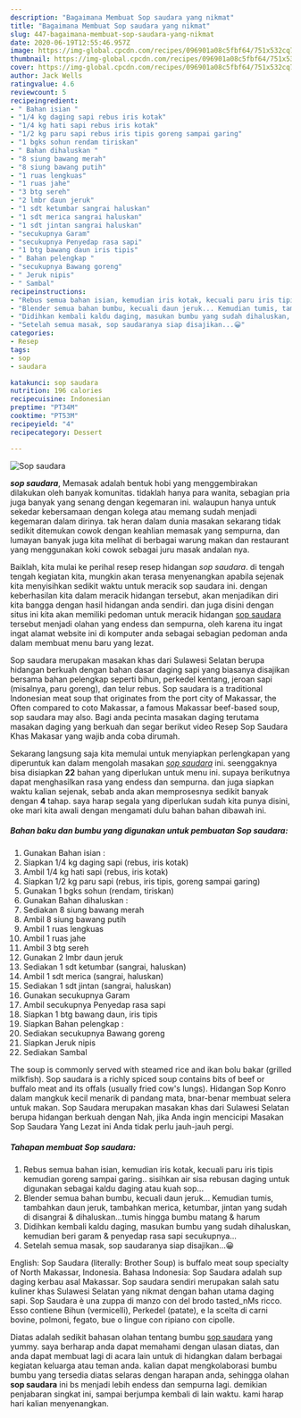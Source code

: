 ```yaml
---
description: "Bagaimana Membuat Sop saudara yang nikmat"
title: "Bagaimana Membuat Sop saudara yang nikmat"
slug: 447-bagaimana-membuat-sop-saudara-yang-nikmat
date: 2020-06-19T12:55:46.957Z
image: https://img-global.cpcdn.com/recipes/096901a08c5fbf64/751x532cq70/sop-saudara-foto-resep-utama.jpg
thumbnail: https://img-global.cpcdn.com/recipes/096901a08c5fbf64/751x532cq70/sop-saudara-foto-resep-utama.jpg
cover: https://img-global.cpcdn.com/recipes/096901a08c5fbf64/751x532cq70/sop-saudara-foto-resep-utama.jpg
author: Jack Wells
ratingvalue: 4.6
reviewcount: 5
recipeingredient:
- " Bahan isian "
- "1/4 kg daging sapi rebus iris kotak"
- "1/4 kg hati sapi rebus iris kotak"
- "1/2 kg paru sapi rebus iris tipis goreng sampai garing"
- "1 bgks sohun rendam tiriskan"
- " Bahan dihaluskan "
- "8 siung bawang merah"
- "8 siung bawang putih"
- "1 ruas lengkuas"
- "1 ruas jahe"
- "3 btg sereh"
- "2 lmbr daun jeruk"
- "1 sdt ketumbar sangrai haluskan"
- "1 sdt merica sangrai haluskan"
- "1 sdt jintan sangrai haluskan"
- "secukupnya Garam"
- "secukupnya Penyedap rasa sapi"
- "1 btg bawang daun iris tipis"
- " Bahan pelengkap "
- "secukupnya Bawang goreng"
- " Jeruk nipis"
- " Sambal"
recipeinstructions:
- "Rebus semua bahan isian, kemudian iris kotak, kecuali paru iris tipis kemudian goreng sampai garing.. sisihkan air sisa rebusan daging untuk digunakan sebagai kaldu daging atau kuah sop..."
- "Blender semua bahan bumbu, kecuali daun jeruk... Kemudian tumis, tambahkan daun jeruk, tambahkan merica, ketumbar, jintan yang sudah di disangrai &amp; dihaluskan...tumis hingga bumbu matang &amp; harum"
- "Didihkan kembali kaldu daging, masukan bumbu yang sudah dihaluskan, kemudian beri garam &amp; penyedap rasa sapi secukupnya..."
- "Setelah semua masak, sop saudaranya siap disajikan...😀"
categories:
- Resep
tags:
- sop
- saudara

katakunci: sop saudara 
nutrition: 196 calories
recipecuisine: Indonesian
preptime: "PT34M"
cooktime: "PT53M"
recipeyield: "4"
recipecategory: Dessert

---
```



![Sop saudara](https://img-global.cpcdn.com/recipes/096901a08c5fbf64/751x532cq70/sop-saudara-foto-resep-utama.jpg)

<b><i>sop saudara</i></b>, Memasak adalah bentuk hobi yang menggembirakan dilakukan oleh banyak komunitas. tidaklah hanya para wanita, sebagian pria juga banyak yang senang dengan kegemaran ini. walaupun hanya untuk sekedar kebersamaan dengan kolega atau memang sudah menjadi kegemaran dalam dirinya. tak heran dalam dunia masakan sekarang tidak sedikit ditemukan cowok dengan keahlian memasak yang sempurna, dan lumayan banyak juga kita melihat di berbagai warung makan dan restaurant yang menggunakan koki cowok sebagai juru masak andalan nya.

Baiklah, kita mulai ke perihal resep resep hidangan <i>sop saudara</i>. di tengah tengah kegiatan kita, mungkin akan terasa menyenangkan apabila sejenak kita menyisihkan sedikit waktu untuk meracik sop saudara ini. dengan keberhasilan kita dalam meracik hidangan tersebut, akan menjadikan diri kita bangga dengan hasil hidangan anda sendiri. dan juga disini dengan situs ini kita akan memiliki pedoman untuk meracik hidangan <u>sop saudara</u> tersebut menjadi olahan yang endess dan sempurna, oleh karena itu ingat ingat alamat website ini di komputer anda sebagai sebagian pedoman anda dalam membuat menu baru yang lezat.

Sop saudara merupakan masakan khas dari Sulawesi Selatan berupa hidangan berkuah dengan bahan dasar daging sapi yang biasanya disajikan bersama bahan pelengkap seperti bihun, perkedel kentang, jeroan sapi (misalnya, paru goreng), dan telur rebus. Sop saudara is a traditional Indonesian meat soup that originates from the port city of Makassar, the Often compared to coto Makassar, a famous Makassar beef-based soup, sop saudara may also. Bagi anda pecinta masakan daging terutama masakan daging yang berkuah dan segar berikut video Resep Sop Saudara Khas Makasar yang wajib anda coba dirumah.


Sekarang langsung saja kita memulai untuk menyiapkan perlengkapan yang diperuntuk kan dalam mengolah masakan <u><i>sop saudara</i></u> ini. seenggaknya bisa disiapkan <b>22</b> bahan yang diperlukan untuk menu ini. supaya berikutnya dapat menghasilkan rasa yang endess dan sempurna. dan juga siapkan waktu kalian sejenak, sebab anda akan memprosesnya sedikit banyak dengan <b>4</b> tahap. saya harap segala yang diperlukan sudah kita punya disini, oke mari kita awali dengan mengamati dulu bahan bahan dibawah ini.

<!--inarticleads1-->

##### Bahan baku dan bumbu yang digunakan untuk pembuatan Sop saudara:

1. Gunakan  Bahan isian :
1. Siapkan 1/4 kg daging sapi (rebus, iris kotak)
1. Ambil 1/4 kg hati sapi (rebus, iris kotak)
1. Siapkan 1/2 kg paru sapi (rebus, iris tipis, goreng sampai garing)
1. Gunakan 1 bgks sohun (rendam, tiriskan)
1. Gunakan  Bahan dihaluskan :
1. Sediakan 8 siung bawang merah
1. Ambil 8 siung bawang putih
1. Ambil 1 ruas lengkuas
1. Ambil 1 ruas jahe
1. Ambil 3 btg sereh
1. Gunakan 2 lmbr daun jeruk
1. Sediakan 1 sdt ketumbar (sangrai, haluskan)
1. Ambil 1 sdt merica (sangrai, haluskan)
1. Sediakan 1 sdt jintan (sangrai, haluskan)
1. Gunakan secukupnya Garam
1. Ambil secukupnya Penyedap rasa sapi
1. Siapkan 1 btg bawang daun, iris tipis
1. Siapkan  Bahan pelengkap :
1. Sediakan secukupnya Bawang goreng
1. Siapkan  Jeruk nipis
1. Sediakan  Sambal


The soup is commonly served with steamed rice and ikan bolu bakar (grilled milkfish). Sop saudara is a richly spiced soup contains bits of beef or buffalo meat and its offals (usually fried cow&#39;s lungs). Hidangan Sop Konro dalam mangkuk kecil menarik di pandang mata, bnar-benar membuat selera untuk makan. Sop Saudara merupakan masakan khas dari Sulawesi Selatan berupa hidangan berkuah dengan Nah, jika Anda ingin mencicipi Masakan Sop Saudara Yang Lezat ini Anda tidak perlu jauh-jauh pergi. 

<!--inarticleads2-->

##### Tahapan membuat Sop saudara:

1. Rebus semua bahan isian, kemudian iris kotak, kecuali paru iris tipis kemudian goreng sampai garing.. sisihkan air sisa rebusan daging untuk digunakan sebagai kaldu daging atau kuah sop...
1. Blender semua bahan bumbu, kecuali daun jeruk... Kemudian tumis, tambahkan daun jeruk, tambahkan merica, ketumbar, jintan yang sudah di disangrai &amp; dihaluskan...tumis hingga bumbu matang &amp; harum
1. Didihkan kembali kaldu daging, masukan bumbu yang sudah dihaluskan, kemudian beri garam &amp; penyedap rasa sapi secukupnya...
1. Setelah semua masak, sop saudaranya siap disajikan...😀


English: Sop Saudara (literally: Brother Soup) is buffalo meat soup specialty of North Makassar, Indonesia. Bahasa Indonesia: Sop Saudara adalah sup daging kerbau asal Makassar. Sop saudara sendiri merupakan salah satu kuliner khas Sulawesi Selatan yang nikmat dengan bahan utama daging sapi. Sop Saudara è una zuppa di manzo con del brodo tasted_nMs ricco. Esso contiene Bihun (vermicelli), Perkedel (patate), e la scelta di carni bovine, polmoni, fegato, bue o lingue con ripiano con cipolle. 

Diatas adalah sedikit bahasan olahan tentang bumbu <u>sop saudara</u> yang yummy. saya berharap anda dapat memahami dengan ulasan diatas, dan anda dapat membuat lagi di acara lain untuk di hidangkan dalam berbagai kegiatan keluarga atau teman anda. kalian dapat mengkolaborasi bumbu bumbu yang tersedia diatas selaras dengan harapan anda, sehingga olahan <b>sop saudara</b> ini bs menjadi lebih endess dan sempurna lagi. demikian penjabaran singkat ini, sampai berjumpa kembali di lain waktu. kami harap hari kalian menyenangkan.
